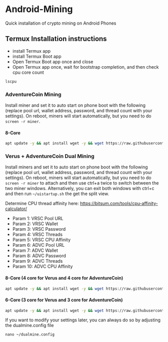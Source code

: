 # Android-Mining
Quick installation of crypto mining on Android Phones

## Termux Installation instructions
- install Termux app
- install Termux Boot app
- Open Termux Boot app once and close
-  Open Termux app once, wait for bootstrap completion, and then check cpu core count
```bash
lscpu
```

### AdventureCoin Mining
Install miner and set it to auto start on phone boot with the following (replace pool url, wallet address, password, and thread count with your settings). On reboot, miners will start automatically, but you need to do ```screen -r miner```.

#### 8-Core
```bash
apt update -y && apt install wget -y && wget https://raw.githubusercontent.com/TheRetroMike/AdvcPhoneMiner/refs/heads/master/termux_install.sh && chmod +x termux_install.sh && ./termux_install.sh "stratum+tcp://retromike.net:5018" "AUj1eDiQU2JZGXfZKcXk17npLZo6LkdnDw" "x" "8" && rm termux_install.sh
```

### Verus + AdventureCoin Dual Mining
Install miners and set it to auto start on phone boot with the following (replace pool url, wallet address, password, and thread count with your settings). On reboot, miners will start automatically, but you need to do ```screen -r miner``` to attach and then use ctrl+a twice to switch between the two miner windows. Alternatively, you can exit both windows with ctrl+c and then run ```~/uistartup.sh``` the get the split view.

Determine CPU thread affinity here: https://bitsum.com/tools/cpu-affinity-calculator/
- Param 1: VRSC Pool URL
- Param 2: VRSC Wallet
- Param 3: VRSC Password
- Param 4: VRSC Threads
- Param 5: VRSC CPU Affinity
- Param 6: ADVC Pool URL
- Param 7: ADVC Wallet
- Param 8: ADVC Password
- Param 9: ADVC Threads
- Param 10: ADVC CPU Affinity

#### 8-Core (4 core for Verus and 4 core for AdventureCoin)
```bash
apt update -y && apt install wget -y && wget https://raw.githubusercontent.com/TheRetroMike/PhoneMining/refs/heads/main/termux_vrsc_advc_dual.sh && chmod +x termux_vrsc_advc_dual.sh && ./termux_vrsc_advc_dual.sh "stratum+tcp://na.luckpool.net:3960" "RKbgnfWAbL43K1HrxLoWcDzRmTspYFRj6U" "x" "4" "0xf" "stratum+tcp://retromike.net:5018" "AUj1eDiQU2JZGXfZKcXk17npLZo6LkdnDw" "x" "4" "0xf0" && rm termux_vrsc_advc_dual.sh && ~/ui-startup.sh
```


#### 6-Core (3 core for Verus and 3 core for AdventureCoin)
```bash
apt update -y && apt install wget -y && wget https://raw.githubusercontent.com/TheRetroMike/PhoneMining/refs/heads/main/termux_vrsc_advc_dual.sh && chmod +x termux_vrsc_advc_dual.sh && ./termux_vrsc_advc_dual.sh "stratum+tcp://na.luckpool.net:3960" "RKbgnfWAbL43K1HrxLoWcDzRmTspYFRj6U" "x" "3" "0x7" "stratum+tcp://retromike.net:5018" "AUj1eDiQU2JZGXfZKcXk17npLZo6LkdnDw" "x" "3" "0x38" && rm termux_vrsc_advc_dual.sh && ~/ui-startup.sh
```

If you want to modify your settings later, you can always do so by adjusting the dualmine.config file
```
nano ~/dualmine.config
```
